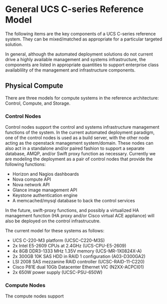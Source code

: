 General UCS C-series Reference Model
====================================

The following items are the key components of a UCS C-series reference system.  They can be mixed/matched as appropriate for a particular targeted solution.

In general, although the automated deployment solutions do not current drive a highly available management and systems infrastructure, the components are listed in appropriate quantities to support enterprise class availablility of the management and infrastructure components.

Physical Compute
----------------

There are three models for compute systems in the reference architecture:  Control, Compute, and Storage.

### Control Nodes

Control nodes support the control and systems infrastructure management functions of the system.  In the current automated deployment paradigm, one of the control nodes is used as a build server, with the other node acting as the openstack management system/domain.  These nodes can also act in a standalone and/or paired fashion to support a separate database, AMQP, and/or Swift proxy function as necessary.  Currently we are modeling the deployment as a pair of control nodes that provide the following functions:

* Horizon and Nagios dashboards
* Nova compute API
* Nova network API
* Glance image management API
* Keystone authentication engine
* A memcached/mysql database to back the control services

In the future, swift-proxy functions, and possibly a virtualized HA management function (HA proxy and/or Cisco virtual ACE appliance) will also be deployed on the control infrastrucutre.

The current model for these systems as follows:

* UCS C-220-M3 platform (UCSC-C220-M3S)
* 2x Intel E5-2609 CPUs at 2.4GHz (UCS-CPU-E5-2609)
* 4x 8GB DDR3-1333 MHz 1.35V memory  (UCS-MR-1X0824X-A)
* 2x 300GB 10K SAS HDD in RAID 1 configuration (A03-D300GA2)
* LSI 2008 SAS mezzanine RAID controller (UCSC-RAID-11-C220)
* Cisco P81E dual 10Gb Datacenter Ethernet VIC (N2XX-ACPCI01)
* 2x 650W power supply (UCSC-PSU-650W)

### Compute Nodes

The compute nodes support 
